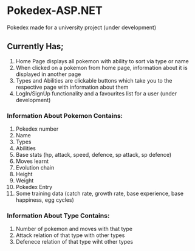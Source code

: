 # Pokedex-ASP.NET
Pokedex made for a university project (under development)
## Currently Has;
1) Home Page displays all pokemon with ability to sort via type or name
2) When clicked on a pokemon from home page, information about it is displayed in another page
3) Types and Abilities are clickable buttons which take you to the respective page with information about them
4) LogIn/SignUp functionality and a favourites list for a user (under development)

### Information About Pokemon Contains:
1) Pokedex number
2) Name
3) Types
4) Abilities
5) Base stats (hp, attack, speed, defence, sp attack, sp defence)
6) Moves learnt
7) Evolution chain
8) Height
9) Weight
10) Pokedex Entry
11) Some training data (catch rate, growth rate, base experience, base happiness, egg cycles)

### Information About Type Contains:
1) Number of pokemon and moves with that type
2) Attack relation of that type with other types
3) Defenece relation of that type wiht other types
